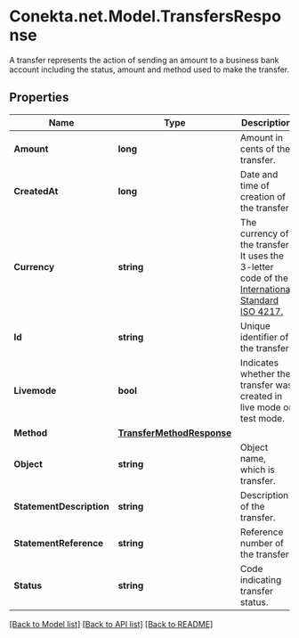 # Conekta.net.Model.TransfersResponse
A transfer represents the action of sending an amount to a business bank account including the status, amount and method used to make the transfer.

## Properties

Name | Type | Description | Notes
------------ | ------------- | ------------- | -------------
**Amount** | **long** | Amount in cents of the transfer. | [optional] 
**CreatedAt** | **long** | Date and time of creation of the transfer. | [optional] 
**Currency** | **string** | The currency of the transfer. It uses the 3-letter code of the [International Standard ISO 4217.](https://es.wikipedia.org/wiki/ISO_4217) | [optional] 
**Id** | **string** | Unique identifier of the transfer. | [optional] 
**Livemode** | **bool** | Indicates whether the transfer was created in live mode or test mode. | [optional] 
**Method** | [**TransferMethodResponse**](TransferMethodResponse.md) |  | [optional] 
**Object** | **string** | Object name, which is transfer. | [optional] 
**StatementDescription** | **string** | Description of the transfer. | [optional] 
**StatementReference** | **string** | Reference number of the transfer. | [optional] 
**Status** | **string** | Code indicating transfer status. | [optional] 

[[Back to Model list]](../README.md#documentation-for-models) [[Back to API list]](../README.md#documentation-for-api-endpoints) [[Back to README]](../README.md)


